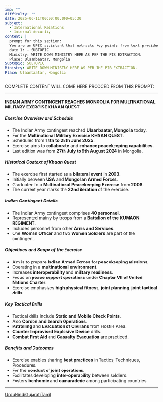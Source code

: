 ```yaml
---
imp: ""
difficulty: ""
date: 2025-06-11T00:00:00.000+05:30
subject:
  - International Relations
  - Internal Security
content: |
  prompt for this section:
  You are an UPSC assistant that extracts key points from text provided by the user. Output ONLY the key points without additional comments. ENSURE 100% FACTUAL CORRECTNESS. take out the 5 most important from exam perspective. keypoints in a way that it covers the complete content in bullet points, each bullet point not more than 12 words.
  date_1: - SUBTOPIC
  Ministry: WRITE DOWN MINISTRY HERE AS PER THE PIB EXTRACTION.
  Place: Ulaanbaatar, Mongolia
Subtopic: SUBTOPIC
Ministry: WRITE DOWN MINISTRY HERE AS PER THE PIB EXTRACTION.
Place: Ulaanbaatar, Mongolia
---
```


COMPLETE CONTENT WILL COME HERE PROCCED FROM THIS PROMPT:

---

#### INDIAN ARMY CONTINGENT REACHES MONGOLIA FOR MULTINATIONAL MILITARY EXERCISE KHAAN QUEST

##### Exercise Overview and Schedule
- The Indian Army contingent reached **Ulaanbaatar, Mongolia** today.
- For the **Multinational Military Exercise KHAAN QUEST**.
- Scheduled from **14th to 28th June 2025**.
- Exercise aims to **collaborate** and **enhance peacekeeping capabilities**.
- Last edition was from **27th July to 9th August 2024** in Mongolia.

##### Historical Context of Khaan Quest
- The exercise first started as a **bilateral event** in **2003**.
- Initially between **USA** and **Mongolian Armed Forces**.
- Graduated to a **Multinational Peacekeeping Exercise** from **2006**.
- The current year marks the **22nd iteration** of the exercise.

##### Indian Contingent Details
- The Indian Army contingent comprises **40 personnel**.
- Represented mainly by troops from a **Battalion of the KUMAON REGIMENT**.
- Includes personnel from other **Arms and Services**.
- One **Woman Officer** and two **Women Soldiers** are part of the contingent.

##### Objectives and Scope of the Exercise
- Aim is to prepare **Indian Armed Forces** for **peacekeeping missions**.
- Operating in a **multinational environment**.
- Increases **interoperability** and **military readiness**.
- Focus on **peace support operations** under **Chapter VII of United Nations Charter**.
- Exercise emphasizes **high physical fitness**, **joint planning**, **joint tactical drills**.

##### Key Tactical Drills
- Tactical drills include **Static and Mobile Check Points**.
- Also **Cordon and Search Operations**.
- **Patrolling** and **Evacuation of Civilians** from Hostile Area.
- **Counter Improvised Explosive Device** drills.
- **Combat First Aid** and **Casualty Evacuation** are practiced.

##### Benefits and Outcomes
- Exercise enables sharing **best practices** in Tactics, Techniques, Procedures.
- For the **conduct of joint operations**.
- Facilitates developing **inter-operability** between soldiers.
- Fosters **bonhomie** and **camaraderie** among participating countries.

_______________________________________________________________________
[Urdu](https://pib.gov.in/PressReleasePage.aspx?PRID=2135608)[Hindi](https://pib.gov.in/PressReleasePage.aspx?PRID=2135600)[Gujarati](https://pib.gov.in/PressReleasePage.aspx?PRID=2135616)[Tamil](https://pib.gov.in/PressReleasePage.aspx?PRID=2135653)
